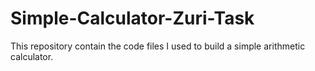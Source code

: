 # Simple-Calculator-Zuri-Task
This repository contain the code files I used to build a simple arithmetic calculator.
